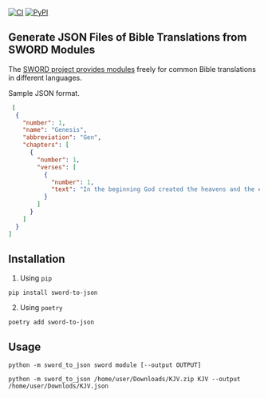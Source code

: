 [![CI](https://github.com/evnskc/sword-to-json/actions/workflows/ci.yml/badge.svg)](https://github.com/evnskc/sword-to-json/actions/workflows/ci.yml)
[![PyPI](https://img.shields.io/pypi/v/sword-to-json)](https://pypi.org/project/sword-to-json/)

## Generate JSON Files of Bible Translations from SWORD Modules

The [SWORD project provides modules](http://crosswire.org/sword/modules/ModDisp.jsp?modType=Bibles) freely for common
Bible translations in different languages.

Sample JSON format.

```json
 [
  {
    "number": 1,
    "name": "Genesis",
    "abbreviation": "Gen",
    "chapters": [
      {
        "number": 1,
        "verses": [
          {
            "number": 1,
            "text": "In the beginning God created the heavens and the earth."
          }
        ]
      }
    ]
  }
]
```

## Installation

1. Using ```pip```

```commandline
pip install sword-to-json
```

2. Using ```poetry```

```commandline
poetry add sword-to-json
```

## Usage

```text
python -m sword_to_json sword module [--output OUTPUT]
```

```commandline
python -m sword_to_json /home/user/Downloads/KJV.zip KJV --output /home/user/Downlods/KJV.json
```